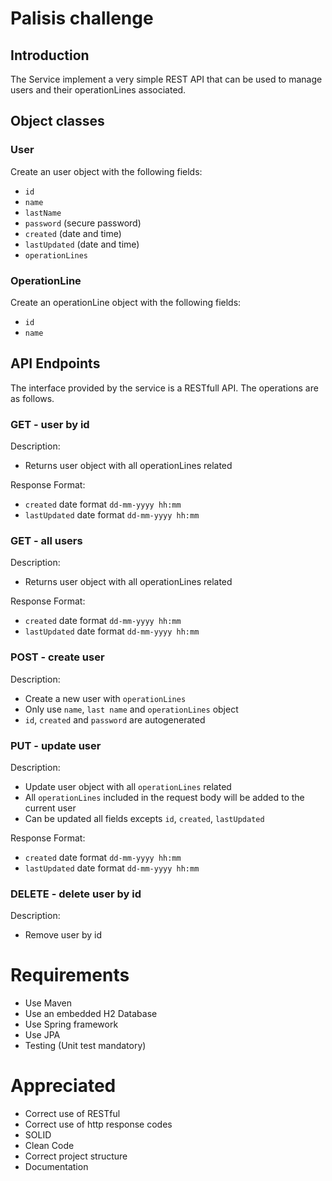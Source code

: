 # Palisis challenge

## Introduction
The Service implement a very simple REST API that can be used to manage users and their operationLines associated.

## Object classes
### User
Create an user object with the following fields:
* `id`
* `name`
* `lastName`
* `password` (secure password)
* `created` (date and time)
* `lastUpdated` (date and time)
* `operationLines`

### OperationLine
Create an operationLine object with the following fields:
* `id`
* `name`

## API Endpoints

The interface provided by the service is a RESTfull API. The operations are as follows.

### GET - user by id

Description:

* Returns user object with all operationLines related

Response Format:
* `created` date format `dd-mm-yyyy hh:mm`
* `lastUpdated` date format `dd-mm-yyyy hh:mm`

### GET - all users

Description:

* Returns user object with all operationLines related

Response Format:
* `created` date format `dd-mm-yyyy hh:mm`
* `lastUpdated` date format `dd-mm-yyyy hh:mm`

### POST - create user
Description:
* Create a new user with `operationLines`
* Only use `name`, `last name` and `operationLines` object
* `id`, `created` and `password` are autogenerated

### PUT - update user

Description:

* Update user object with all `operationLines` related
* All `operationLines` included in the request body will be added to the current user
* Can be updated all fields excepts `id`, `created`, `lastUpdated`

Response Format:
* `created` date format `dd-mm-yyyy hh:mm`
* `lastUpdated` date format `dd-mm-yyyy hh:mm`

### DELETE - delete user by id

Description:
* Remove user by id

# 
# Requirements

* Use Maven
* Use an embedded H2 Database
* Use Spring framework
* Use JPA
* Testing (Unit test mandatory)



#
# Appreciated

* Correct use of RESTful
* Correct use of http response codes
* SOLID
* Clean Code
* Correct project structure
* Documentation
